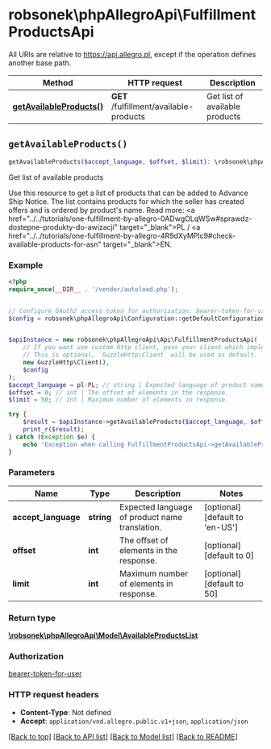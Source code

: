 # robsonek\phpAllegroApi\FulfillmentProductsApi

All URIs are relative to https://api.allegro.pl, except if the operation defines another base path.

| Method | HTTP request | Description |
| ------------- | ------------- | ------------- |
| [**getAvailableProducts()**](FulfillmentProductsApi.md#getAvailableProducts) | **GET** /fulfillment/available-products | Get list of available products |


## `getAvailableProducts()`

```php
getAvailableProducts($accept_language, $offset, $limit): \robsonek\phpAllegroApi\Model\AvailableProductsList
```

Get list of available products

Use this resource to get a list of products that can be added to Advance Ship Notice. The list contains products for which the seller has created offers and is ordered by product's name. Read more: <a href=\"../../tutorials/one-fulfillment-by-allegro-0ADwgOLqWSw#sprawdz-dostepne-produkty-do-awizacji\" target=\"_blank\">PL</a> / <a href=\"../../tutorials/one-fulfillment-by-allegro-4R9dXyMPlc9#check-available-products-for-asn\" target=\"_blank\">EN</a>.

### Example

```php
<?php
require_once(__DIR__ . '/vendor/autoload.php');


// Configure OAuth2 access token for authorization: bearer-token-for-user
$config = robsonek\phpAllegroApi\Configuration::getDefaultConfiguration()->setAccessToken('YOUR_ACCESS_TOKEN');


$apiInstance = new robsonek\phpAllegroApi\Api\FulfillmentProductsApi(
    // If you want use custom http client, pass your client which implements `GuzzleHttp\ClientInterface`.
    // This is optional, `GuzzleHttp\Client` will be used as default.
    new GuzzleHttp\Client(),
    $config
);
$accept_language = pl-PL; // string | Expected language of product name translation.
$offset = 0; // int | The offset of elements in the response.
$limit = 50; // int | Maximum number of elements in response.

try {
    $result = $apiInstance->getAvailableProducts($accept_language, $offset, $limit);
    print_r($result);
} catch (Exception $e) {
    echo 'Exception when calling FulfillmentProductsApi->getAvailableProducts: ', $e->getMessage(), PHP_EOL;
}
```

### Parameters

| Name | Type | Description  | Notes |
| ------------- | ------------- | ------------- | ------------- |
| **accept_language** | **string**| Expected language of product name translation. | [optional] [default to &#39;en-US&#39;] |
| **offset** | **int**| The offset of elements in the response. | [optional] [default to 0] |
| **limit** | **int**| Maximum number of elements in response. | [optional] [default to 50] |

### Return type

[**\robsonek\phpAllegroApi\Model\AvailableProductsList**](../Model/AvailableProductsList.md)

### Authorization

[bearer-token-for-user](../../README.md#bearer-token-for-user)

### HTTP request headers

- **Content-Type**: Not defined
- **Accept**: `application/vnd.allegro.public.v1+json`, `application/json`

[[Back to top]](#) [[Back to API list]](../../README.md#endpoints)
[[Back to Model list]](../../README.md#models)
[[Back to README]](../../README.md)
